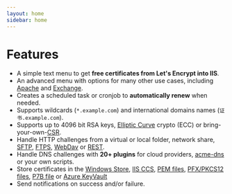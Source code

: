 ```yaml
---
layout: home
sidebar: home
---
```

# Features
- A simple text menu to get **free certificates from Let's Encrypt into IIS**.
- An advanced menu with options for many other use cases, including [Apache](/manual/advanced-use/examples/apache) and [Exchange](/manual/advanced-use/examples/exchange).
- Creates a scheduled task or cronjob to **automatically renew** when needed. 
- Supports wildcards (`*.example.com`) and international domains names (`证书.example.com`).
- Supports up to 4096 bit RSA keys, [Elliptic Curve](/reference/plugins/csr/ec) crypto (ECC) or bring-your-own-[CSR](/reference/plugins/source/csr).
- Handle HTTP challenges from a virtual or local folder, network share, [SFTP](/reference/plugins/validation/http/sftp), [FTPS](/reference/plugins/validation/http/ftps), [WebDav](/reference/plugins/validation/http/ftps) or [REST](/reference/plugins/validation/http/rest).
- Handle DNS challenges with **20+ plugins** for cloud providers, [acme-dns](/reference/plugins/validation/dns/acme-dns) or your own scripts.
- Store certificates in the 
	[Windows Store](/reference/plugins/store/certificatestore), 
	[IIS CCS](/reference/plugins/store/centralssl), 
	[PEM files](/reference/plugins/store/pemfiles), 
	[PFX/PKCS12 files](/reference/plugins/store/pfxfile),
	[P7B file](/reference/plugins/store/p7bfile) or 
	[Azure KeyVault](/reference/plugins/store/keyvault)
- Send notifications on success and/or failure.